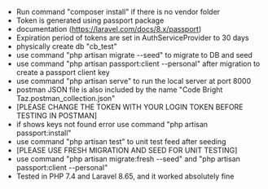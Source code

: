 - Run command "composer install" if there is no vendor folder
- Token is generated using passport package
- documentation (https://laravel.com/docs/8.x/passport)
- Expiration period of tokens are set in AuthServiceProvider to 30 days
- physically create db "cb_test"
- use command "php artisan migrate --seed" to migrate to DB and seed
- use command "php artisan passport:client --personal" after migration to create a passport client key
- use command "php artisan serve" to run the local server at port 8000
- postman JSON file is also included by the name "Code Bright Taz.postman_collection.json"
- [PLEASE CHANGE THE TOKEN WITH YOUR LOGIN TOKEN BEFORE TESTING IN POSTMAN]
- if shows keys not found error use command "php artisan passport:install"
- use command "php artisan test" to unit test feed after seeding 
- [PLEASE USE FRESH MIGRATION AND SEED FOR UNIT TESTING]
- use command "php artisan migrate:fresh --seed" and "php artisan passport:client --personal"
- Tested in PHP 7.4 and Laravel 8.65, and it worked absolutely fine

